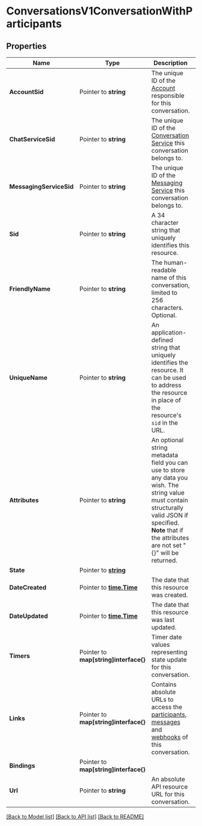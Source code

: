 # ConversationsV1ConversationWithParticipants

## Properties

Name | Type | Description | Notes
------------ | ------------- | ------------- | -------------
**AccountSid** | Pointer to **string** | The unique ID of the [Account](https://www.twilio.com/docs/iam/api/account) responsible for this conversation. |
**ChatServiceSid** | Pointer to **string** | The unique ID of the [Conversation Service](https://www.twilio.com/docs/conversations/api/service-resource) this conversation belongs to. |
**MessagingServiceSid** | Pointer to **string** | The unique ID of the [Messaging Service](https://www.twilio.com/docs/messaging/api/service-resource) this conversation belongs to. |
**Sid** | Pointer to **string** | A 34 character string that uniquely identifies this resource. |
**FriendlyName** | Pointer to **string** | The human-readable name of this conversation, limited to 256 characters. Optional. |
**UniqueName** | Pointer to **string** | An application-defined string that uniquely identifies the resource. It can be used to address the resource in place of the resource's `sid` in the URL. |
**Attributes** | Pointer to **string** | An optional string metadata field you can use to store any data you wish. The string value must contain structurally valid JSON if specified.  **Note** that if the attributes are not set \"{}\" will be returned. |
**State** | Pointer to [**string**](ConversationWithParticipantsEnumState.md) |  |
**DateCreated** | Pointer to [**time.Time**](time.Time.md) | The date that this resource was created. |
**DateUpdated** | Pointer to [**time.Time**](time.Time.md) | The date that this resource was last updated. |
**Timers** | Pointer to **map[string]interface{}** | Timer date values representing state update for this conversation. |
**Links** | Pointer to **map[string]interface{}** | Contains absolute URLs to access the [participants](https://www.twilio.com/docs/conversations/api/conversation-participant-resource), [messages](https://www.twilio.com/docs/conversations/api/conversation-message-resource) and [webhooks](https://www.twilio.com/docs/conversations/api/conversation-scoped-webhook-resource) of this conversation. |
**Bindings** | Pointer to **map[string]interface{}** |  |
**Url** | Pointer to **string** | An absolute API resource URL for this conversation. |

[[Back to Model list]](../README.md#documentation-for-models) [[Back to API list]](../README.md#documentation-for-api-endpoints) [[Back to README]](../README.md)


